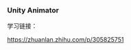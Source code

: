 ###                                                       Unity Animator

学习链接：

https://zhuanlan.zhihu.com/p/305825751

